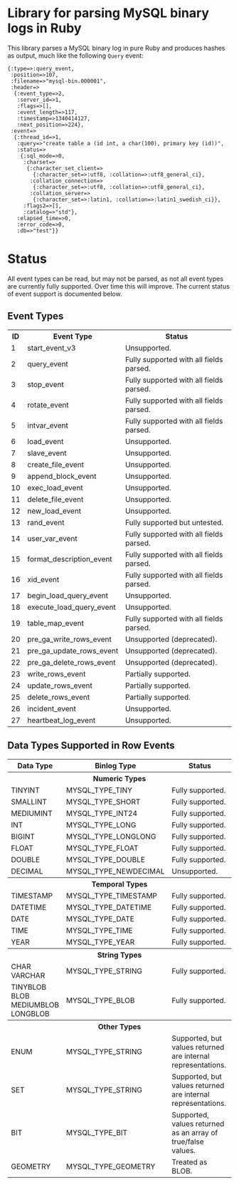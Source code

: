 # Library for parsing MySQL binary logs in Ruby #

This library parses a MySQL binary log in pure Ruby and produces hashes as output, much like the following `Query` event:

    {:type=>:query_event,
     :position=>107,
     :filename=>"mysql-bin.000001",
     :header=>
      {:event_type=>2,
       :server_id=>1,
       :flags=>[],
       :event_length=>117,
       :timestamp=>1340414127,
       :next_position=>224},
     :event=>
      {:thread_id=>1,
       :query=>"create table a (id int, a char(100), primary key (id))",
       :status=>
        {:sql_mode=>0,
         :charset=>
          {:character_set_client=>
            {:character_set=>:utf8, :collation=>:utf8_general_ci},
           :collation_connection=>
            {:character_set=>:utf8, :collation=>:utf8_general_ci},
           :collation_server=>
            {:character_set=>:latin1, :collation=>:latin1_swedish_ci}},
         :flags2=>[],
         :catalog=>"std"},
       :elapsed_time=>0,
       :error_code=>0,
       :db=>"test"}}

# Status #

All event types can be read, but may not be parsed, as not all event types are currently fully supported. Over time this will improve. The current status of event support is documented below.

## Event Types ##

<table>
  <tr>
    <th>ID</th>
    <th>Event Type</th>
    <th>Status</th>
  </tr>
  <tr>
    <td>1</td>
    <td>start_event_v3</td>
    <td>Unsupported.</td>
  </tr>
  <tr>
    <td>2</td>
    <td>query_event</td>
    <td>Fully supported with all fields parsed.</td>
  </tr>
  <tr>
    <td>3</td>
    <td>stop_event</td>
    <td>Fully supported with all fields parsed.</td>
  </tr>
  <tr>
    <td>4</td>
    <td>rotate_event</td>
    <td>Fully supported with all fields parsed.</td>
  </tr>
  <tr>
    <td>5</td>
    <td>intvar_event</td>
    <td>Fully supported with all fields parsed.</td>
  </tr>
  <tr>
    <td>6</td>
    <td>load_event</td>
    <td>Unsupported.</td>
  </tr>
  <tr>
    <td>7</td>
    <td>slave_event</td>
    <td>Unsupported.</td>
  </tr>
  <tr>
    <td>8</td>
    <td>create_file_event</td>
    <td>Unsupported.</td>
  </tr>
  <tr>
    <td>9</td>
    <td>append_block_event</td>
    <td>Unsupported.</td>
  </tr>
  <tr>
    <td>10</td>
    <td>exec_load_event</td>
    <td>Unsupported.</td>
  </tr>
  <tr>
    <td>11</td>
    <td>delete_file_event</td>
    <td>Unsupported.</td>
  </tr>
  <tr>
    <td>12</td>
    <td>new_load_event</td>
    <td>Unsupported.</td>
  </tr>
  <tr>
    <td>13</td>
    <td>rand_event</td>
    <td>Fully supported but untested.</td>
  </tr>
  <tr>
    <td>14</td>
    <td>user_var_event</td>
    <td>Fully supported with all fields parsed.</td>
  </tr>
  <tr>
    <td>15</td>
    <td>format_description_event</td>
    <td>Fully supported with all fields parsed.</td>
  </tr>
  <tr>
    <td>16</td>
    <td>xid_event</td>
    <td>Fully supported with all fields parsed.</td>
  </tr>
  <tr>
    <td>17</td>
    <td>begin_load_query_event</td>
    <td>Unsupported.</td>
  </tr>
  <tr>
    <td>18</td>
    <td>execute_load_query_event</td>
    <td>Unsupported.</td>
  </tr>
  <tr>
    <td>19</td>
    <td>table_map_event</td>
    <td>Fully supported with all fields parsed.</td>
  </tr>
  <tr>
    <td>20</td>
    <td>pre_ga_write_rows_event</td>
    <td>Unsupported (deprecated).</td>
  </tr>
  <tr>
    <td>21</td>
    <td>pre_ga_update_rows_event</td>
    <td>Unsupported (deprecated).</td>
  </tr>
  <tr>
    <td>22</td>
    <td>pre_ga_delete_rows_event</td>
    <td>Unsupported (deprecated).</td>
  </tr>
  <tr>
    <td>23</td>
    <td>write_rows_event</td>
    <td>Partially supported.</td>
  </tr>
  <tr>
    <td>24</td>
    <td>update_rows_event</td>
    <td>Partially supported.</td>
  </tr>
  <tr>
    <td>25</td>
    <td>delete_rows_event</td>
    <td>Partially supported.</td>
  </tr>
  <tr>
    <td>26</td>
    <td>incident_event</td>
    <td>Unsupported.</td>
  </tr>
  <tr>
    <td>27</td>
    <td>heartbeat_log_event</td>
    <td>Unsupported.</td>
  </tr>
</table>

## Data Types Supported in Row Events ##

<table>
  <tr>
    <th>Data Type</th>
    <th>Binlog Type</th>
    <th>Status</th>
  </tr>
  <tr>
    <th colspan=3>Numeric Types</th>
  </tr>
  <tr>
    <td>TINYINT</td>
    <td>MYSQL_TYPE_TINY</td>
    <td>Fully supported.</td>
  </tr>
  <tr>
    <td>SMALLINT</td>
    <td>MYSQL_TYPE_SHORT</td>
    <td>Fully supported.</td>
  </tr>
  <tr>
    <td>MEDIUMINT</td>
    <td>MYSQL_TYPE_INT24</td>
    <td>Fully supported.</td>
  </tr>
  <tr>
    <td>INT</td>
    <td>MYSQL_TYPE_LONG</td>
    <td>Fully supported.</td>
  </tr>
  <tr>
    <td>BIGINT</td>
    <td>MYSQL_TYPE_LONGLONG</td>
    <td>Fully supported.</td>
  </tr>
  <tr>
    <td>FLOAT</td>
    <td>MYSQL_TYPE_FLOAT</td>
    <td>Fully supported.</td>
  </tr>
  <tr>
    <td>DOUBLE</td>
    <td>MYSQL_TYPE_DOUBLE</td>
    <td>Fully supported.</td>
  </tr>
  <tr>
    <td>DECIMAL</td>
    <td>MYSQL_TYPE_NEWDECIMAL</td>
    <td>Unsupported.</td>
  </tr>
  <tr>
    <th colspan=3>Temporal Types</th>
  </tr>
  <tr>
    <td>TIMESTAMP</td>
    <td>MYSQL_TYPE_TIMESTAMP</td>
    <td>Fully supported.</td>
  </tr>
  <tr>
    <td>DATETIME</td>
    <td>MYSQL_TYPE_DATETIME</td>
    <td>Fully supported.</td>
  </tr>
  <tr>
    <td>DATE</td>
    <td>MYSQL_TYPE_DATE</td>
    <td>Fully supported.</td>
  </tr>
  <tr>
    <td>TIME</td>
    <td>MYSQL_TYPE_TIME</td>
    <td>Fully supported.</td>
  </tr>
  <tr>
    <td>YEAR</td>
    <td>MYSQL_TYPE_YEAR</td>
    <td>Fully supported.</td>
  </tr>
  <tr>
    <th colspan=3>String Types</th>
  </tr>
  <tr>
    <td>CHAR<br/>VARCHAR</td>
    <td>MYSQL_TYPE_STRING</td>
    <td>Fully supported.</td>
  </tr>
  <tr>
    <td>TINYBLOB<br/>BLOB<br/>MEDIUMBLOB<br/>LONGBLOB</td>
    <td>MYSQL_TYPE_BLOB</td>
    <td>Fully supported.</td>
  </tr>
  <tr>
    <th colspan=3>Other Types</th>
  </tr>
  <tr>
    <td>ENUM</td>
    <td>MYSQL_TYPE_STRING</td>
    <td>Supported, but values returned are internal representations.</td>
  </tr>
  <tr>
    <td>SET</td>
    <td>MYSQL_TYPE_STRING</td>
    <td>Supported, but values returned are internal representations.</td>
  </tr>
  <tr>
    <td>BIT</td>
    <td>MYSQL_TYPE_BIT</td>
    <td>Supported, values returned as an array of true/false values.</td>
  </tr>
  <tr>
    <td>GEOMETRY</td>
    <td>MYSQL_TYPE_GEOMETRY</td>
    <td>Treated as BLOB.</td>
  </tr>
</table>
